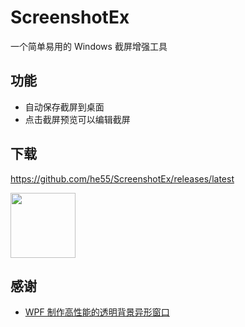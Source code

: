 # ScreenshotEx
一个简单易用的 Windows 截屏增强工具

## 功能
- 自动保存截屏到桌面
- 点击截屏预览可以编辑截屏

## 下载
https://github.com/he55/ScreenshotEx/releases/latest

<a href="https://www.microsoft.com/store/apps/9MT9K9LCW707">
    <img src="https://getbadgecdn.azureedge.net/images/English_L.png" height="104">
</a>

## 感谢
- [WPF 制作高性能的透明背景异形窗口](https://blog.walterlv.com/post/wpf-transparent-window-without-allows-transparency.html)
